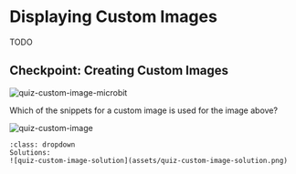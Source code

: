 # Displaying Custom Images

TODO

## Checkpoint: Creating Custom Images

![quiz-custom-image-microbit](assets/quiz-custom-image-microbit.png)

Which of the snippets for a custom image is used for the image above?



![quiz-custom-image](assets/quiz-custom-image.png)

```{admonition} Click here to reveal the solutions.
:class: dropdown
Solutions:
![quiz-custom-image-solution](assets/quiz-custom-image-solution.png)
```